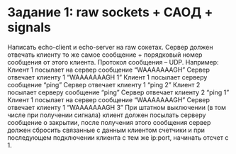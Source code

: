 # Задание 1: raw sockets + САОД + signals
Написать echo-client и echo-server на raw сокетах. Сервер должен отвечать
клиенту то же самое сообщение + порядковый номер сообщения от этого
клиента. Протокол сообщения – UDP.
Например:
Клиент 1 посылает на сервер сообщение “WAAAAAAAGH”
Сервер отвечает клиенту 1 “WAAAAAAAGH 1”
Клиент 1 посылает серверу сообщение “ping”
Сервер отвечает клиенту 1 “ping 2”
Клиент 2 посылает серверу сообщение “ping”
Сервер отвечает клиенту 2 “ping 1”
Клиент 1 посылает на сервер сообщение “WAAAAAAAGH”
Сервер отвечает клиенту 1 “WAAAAAAAGH 3”
При штатном выключении (в том числе при получении сигнала) клиент должен
посылать серверу сообщение о закрытии, после получения этого сообщения
сервер должен сбросить связанные с данным клиентом счетчики и при
последующем подключении клиента с тем же ip:port, начинать отсчет с 1.